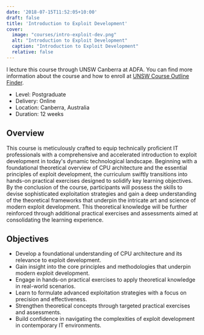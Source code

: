 ```yaml
---
date: '2018-07-15T11:52:05+10:00'
draft: false
title: 'Introduction to Exploit Development'
cover:
  image: "courses/intro-exploit-dev.png"
  alt: "Introduction to Exploit Development"
  caption: "Introduction to Exploit Development"
  relative: false
---
```


I lecture this course through UNSW Canberra at ADFA.
You can find more information about the course and how to enroll at [UNSW Course Outline Finder](https://www.unsw.edu.au/course-outlines#search=introduction%20to%20exploit%20development&filters=year%3A2025&sort=1%7Cdescending&startRank=1&numRanks=10).

* Level: Postgraduate
* Delivery: Online
* Location: Canberra, Australia
* Duration: 12 weeks

## Overview

This course is meticulously crafted to equip technically proficient IT
professionals with a comprehensive and accelerated introduction to exploit
development in today's dynamic technological landscape. Beginning with a
foundational theoretical overview of CPU architecture and the essential
principles of exploit development, the curriculum swiftly transitions into
hands-on practical exercises designed to solidify key learning objectives. By
the conclusion of the course, participants will possess the skills to devise
sophisticated exploitation strategies and gain a deep understanding of the
theoretical frameworks that underpin the intricate art and science of modern
exploit development. This theoretical knowledge will be further reinforced
through additional practical exercises and assessments aimed at consolidating
the learning experience.

## Objectives

- Develop a foundational understanding of CPU architecture and its relevance to exploit development.
- Gain insight into the core principles and methodologies that underpin modern exploit development.
- Engage in hands-on practical exercises to apply theoretical knowledge in real-world scenarios.
- Learn to formulate advanced exploitation strategies with a focus on precision and effectiveness.
- Strengthen theoretical concepts through targeted practical exercises and assessments.
- Build confidence in navigating the complexities of exploit development in contemporary IT environments.
